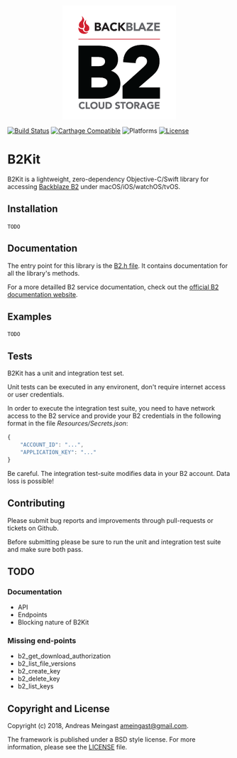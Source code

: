 <p align="center">
    <img src="Resources/B2.png" alt="B2 Logo" width="256" height="256" />
</p>

[![Build Status](https://api.travis-ci.org/ameingast/b2kit.png)](https://travis-ci.org/ameingast/b2kit)
[![Carthage Compatible](https://img.shields.io/badge/carthage-compatible-4BC51D.svg?style=flat)](https://github.com/Carthage/Carthage)
![Platforms](https://img.shields.io/badge/platforms-macOS%20%7C%20iOS%20%7C%20tvOS%20%7C%20watchOS-blue.svg?longCache=true&style=flat)
[![License](https://img.shields.io/badge/license-BSD%203--Clause-blue.svg)](https://opensource.org/licenses/BSD-3-Clause)

# B2Kit

B2Kit is a lightweight, zero-dependency Objective-C/Swift library for accessing 
[Backblaze B2](https://www.backblaze.com/b2/cloud-storage.html) under macOS/iOS/watchOS/tvOS.

## Installation

```TODO```

## Documentation

The entry point for this library is the [B2.h file](./Source/B2/B2.h). It contains documentation for all the library's methods.

For a more detailled B2 service documentation, check out the [official B2 documentation website](https://www.backblaze.com/b2/docs/).

## Examples

```TODO```

## Tests

B2Kit has a unit and integration test set. 

Unit tests can be executed in any environent, don't require internet access or user credentials.

In order to execute the integration test suite, you need to have network access to the B2 service and provide your B2 credentials in the 
following format in the file _Resources/Secrets.json_:

```javascript
{
    "ACCOUNT_ID": "...",
    "APPLICATION_KEY": "..."
}
```

Be careful. The integration test-suite modifies data in your B2 account. Data loss is possible!

## Contributing

Please submit bug reports and improvements through pull-requests or tickets on Github.

Before submitting please be sure to run the unit and integration test suite and make sure both pass.

## TODO

### Documentation

* API
* Endpoints
* Blocking nature of B2Kit

### Missing end-points

* b2_get_download_authorization
* b2_list_file_versions
* b2_create_key
* b2_delete_key
* b2_list_keys

## Copyright and License

Copyright (c) 2018, Andreas Meingast <ameingast@gmail.com>.

The framework is published under a BSD style license. For more information, please see the [LICENSE](./LICENSE) file.
